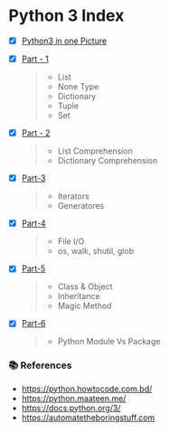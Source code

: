 # Python 3 Index

- [x] [Python3 in one Picture](https://github.com/aminul788/NSL-RAShip-Programm/blob/main/Deep-Learning-Guide/Python3/python3_in_one_pic.png)
- [x] [Part - 1](https://github.com/aminul788/NSL-RAShip-Programm/blob/main/Deep-Learning-Guide/Python3/python3_intro_part_1.ipynb)
   >* List
   >* None Type
   >* Dictionary
   >* Tuple
   >* Set
   >
- [x] [Part - 2](https://github.com/aminul788/NSL-RAShip-Programm/blob/main/Deep-Learning-Guide/Python3/python3_intro_part_2.ipynb)
   >* List Comprehension
   >* Dictionary Comprehension

- [x] [Part-3](https://github.com/aminul788/NSL-RAShip-Programm/blob/main/Deep-Learning-Guide/Python3/python3_intro_part_3.ipynb)
  >* Iterators
  >* Generatores

- [x] [Part-4](https://github.com/aminul788/NSL-RAShip-Programm/blob/main/Deep-Learning-Guide/Python3/python3_intro_part_4.ipynb)
  >* File I/O
  >* os, walk, shutil, glob

- [x] [Part-5](https://github.com/aminul788/NSL-RAShip-Programm/blob/main/Deep-Learning-Guide/Python3/python3_intro_part_5_%5BOOP%5D.ipynb)
  >* Class & Object
  >* Inheritance
  >* Magic Method

- [x] [Part-6](https://github.com/aminul788/NSL-RAShip-Programm/blob/main/Deep-Learning-Guide/Python3/python3_intro_part_6.ipynb)
  >* Python Module Vs Package
  
###  :books: References
  * https://python.howtocode.com.bd/
  * https://python.maateen.me/
  * https://docs.python.org/3/
  * https://automatetheboringstuff.com

